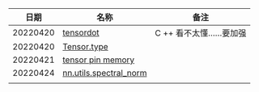 | 日期     | 名称                                                         | 备注                  |
| -------- | ------------------------------------------------------------ | --------------------- |
| 20220420 | [tensordot](https://github.com/Oneflow-Inc/oneflow/pull/7968) | C ++ 看不太懂……要加强 |
| 20220420 | [Tensor.type](https://github.com/Oneflow-Inc/oneflow/pull/7948) |                       |
| 20220421 | [tensor pin memory](https://github.com/Oneflow-Inc/oneflow/pull/8073) |                       |
| 20220424 | [nn.utils.spectral_norm](https://github.com/Oneflow-Inc/oneflow/pull/8082) |                       |
|          |                                                              |                       |


